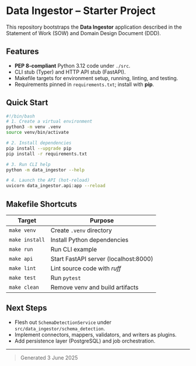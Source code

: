 # Data Ingestor – Starter Project

This repository bootstraps the **Data Ingestor** application described in the Statement of Work (SOW) and Domain Design Document (DDD).

## Features

* **PEP 8‑compliant** Python 3.12 code under `./src`.
* CLI stub (Typer) and HTTP API stub (FastAPI).
* Makefile targets for environment setup, running, linting, and testing.
* Requirements pinned in `requirements.txt`; install with **pip**.

## Quick Start

```bash
#!/bin/bash
# 1. Create a virtual environment
python3 -m venv .venv
source venv/bin/activate   

# 2. Install dependencies
pip install --upgrade pip
pip install -r requirements.txt

# 3. Run CLI help
python -m data_ingestor --help

# 4. Launch the API (hot‑reload)
uvicorn data_ingestor.api:app --reload
```

## Makefile Shortcuts

| Target | Purpose |
|--------|---------|
| `make venv`    | Create `.venv` directory |
| `make install` | Install Python dependencies |
| `make run`     | Run CLI example |
| `make api`     | Start FastAPI server (localhost:8000) |
| `make lint`    | Lint source code with *ruff* |
| `make test`    | Run `pytest` |
| `make clean`   | Remove venv and build artifacts |

## Next Steps

* Flesh out `SchemaDetectionService` under `src/data_ingestor/schema_detection`.
* Implement connectors, mappers, validators, and writers as plugins.
* Add persistence layer (PostgreSQL) and job orchestration.

---

> Generated 3 June 2025
